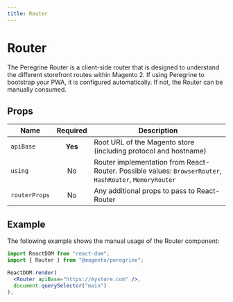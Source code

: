 ```yaml
---
title: Router
---
```


# Router

The Peregrine Router is a client-side router that is designed to understand the different storefront routes within Magento 2.
If using Peregrine to bootstrap your PWA, it is configured automatically. If not, the Router can be manually consumed.

## Props

| Name          | Required | Description                                                                                             |
| ------------- | :------: | ------------------------------------------------------------------------------------------------------- |
| `apiBase`     | **Yes**  | Root URL of the Magento store (including protocol and hostname)                                         |
| `using`       |    No    | Router implementation from React-Router. Possible values: `BrowserRouter`, `HashRouter`, `MemoryRouter` |
| `routerProps` |    No    | Any additional props to pass to React-Router                                                            |

## Example

The following example shows the manual usage of the Router component:

```jsx
import ReactDOM from "react-dom";
import { Router } from "@magento/peregrine";

ReactDOM.render(
  <Router apiBase="https://mystore.com" />,
  document.querySelector("main")
);
```
